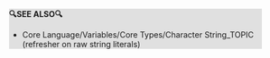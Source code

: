 <div style="margin:2em; background-color: #e0e0e0;">

<strong>🔍SEE ALSO🔍</strong>

 * Core Language/Variables/Core Types/Character String_TOPIC (refresher on raw string literals)

</div>

